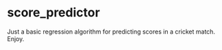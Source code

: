 # score_predictor
Just a basic regression algorithm for predicting scores in a cricket match. Enjoy.
